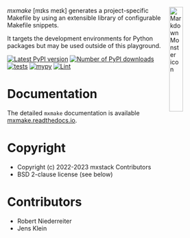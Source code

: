 <img src="https://raw.githubusercontent.com/mxstack/mxmake/c0eb5ce8e21468cc674482b099e772ac4b20003d/docs/source/_static/mxmake-logo.svg"
     alt="Markdown Monster icon"
     style="float:right; margin-left: 10px; margin-bottom: 10px; width: 25%" />

*mxmake* [mɪks meɪk] generates a project-specific Makefile by using an extensible library of configurable Makefile snippets.

It targets the development environments for Python packages but may be used outside of this playground.

[![Latest PyPI version](https://img.shields.io/pypi/v/mxmake.svg)](https://pypi.python.org/pypi/mxmake)
[![Number of PyPI downloads](https://img.shields.io/pypi/dm/mxmake.svg)](https://pypi.python.org/pypi/mxmake)
[![tests](https://github.com/mxstack/mxmake/actions/workflows/test.yaml/badge.svg)](https://github.com/mxstack/mxmake/actions/workflows/test.yaml)
[![mypy](https://github.com/mxstack/mxmake/actions/workflows/mypy.yml/badge.svg)](https://github.com/mxstack/mxmake/actions/workflows/mypy.yml)
[![Lint](https://github.com/mxstack/mxmake/actions/workflows/codestyle.yml/badge.svg)](https://github.com/mxstack/mxmake/actions/workflows/codestyle.yml)

# Documentation

The detailed `mxmake` documentation is available [mxmake.readthedocs.io](https://mxmake.readthedocs.io).


# Copyright

- Copyright (c) 2022-2023 mxstack Contributors
- BSD 2-clause license (see below)

Contributors
============

- Robert Niederreiter
- Jens Klein